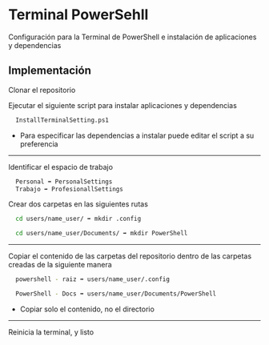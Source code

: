 # Terminal PowerSehll

Configuración para la Terminal de PowerShell e instalación de aplicaciones y dependencias

## Implementación
Clonar el repositorio

Ejecutar el siguiente script para instalar aplicaciones y dependencias

```bash
  InstallTerminalSetting.ps1  
```
- Para especificar las dependencias a instalar puede editar el script a su preferencia
---
Identificar el espacio de trabajo
```bash
  Personal ➡ PersonalSettings
  Trabajo ➡ ProfesionallSettings
```
Crear dos carpetas en las siguientes rutas

```bash
  cd users/name_user/ ➡ mkdir .config
```
```bash
  cd users/name_user/Documents/ ➡ mkdir PowerShell
```
---
Copiar el contenido de las carpetas del repositorio dentro de las carpetas creadas de la siguiente manera

```bash
  powershell - raiz ➡ users/name_user/.config
```
```bash
  PowerShell - Docs ➡ users/name_user/Documents/PowerShell
```
- Copiar solo el contenido, no el directorio
---

Reinicia la terminal, y listo